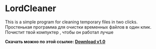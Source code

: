 # LordCleaner
This is a simple program for cleaning temporary files in two clicks.
Простенькая программа для очистки временных файлов в один клик.
Почистит твой компуктер , чтобы он работал лучше


**Скачать можно по этой ссылке: [Download v1.0](https://github.com/LORD-ME-CODE/LordCleaner/releases/download/master/LordCleaner.exe)**
